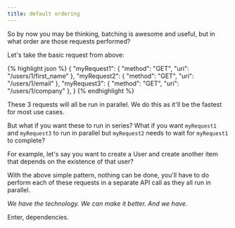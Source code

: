 ```yaml
---
title: default ordering
---
```


So by now you may be thinking, batching is awesome and useful, but in what order are those requests performed?

Let's take the basic request from above:

{% highlight json %}
{
    "myRequest1": {
        "method": "GET",
        "uri": "/users/1/first_name"
    },
    "myRequest2": {
        "method": "GET",
        "uri": "/users/1/email"
    },
    "myRequest3": {
        "method": "GET",
        "uri": "/users/1/company"
    },
}
{% endhighlight %}

These 3 requests will all be run in parallel. We do this as it'll be the fastest for most use cases.

But what if you want these to run in series? What if you want `myRequest1` and `myRequest3` to run in parallel but `myRequest2` needs to wait for `myRequest1` to complete?

For example, let's say you want to create a User and create another item that depends on the existence of that user?

With the above simple pattern, nothing can be done, you'll have to do perform each of these requests in a separate API call as they all run in parallel.

*We have the technology. We can make it better. And we have.*

Enter, dependencies.
